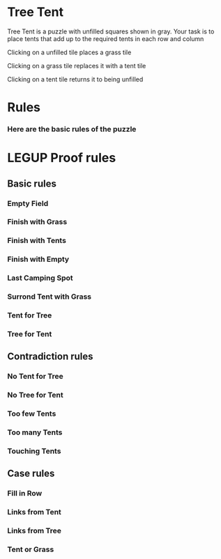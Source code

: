 # Tree Tent
Tree Tent is a puzzle with unfilled squares shown in gray. Your task is to place tents that add up to the required tents in each row and column

Clicking on a unfilled tile places a grass tile

Clicking on a grass tile replaces it with a tent tile

Clicking on a tent tile returns it to being unfilled

# Rules
### Here are the basic rules of the puzzle



# LEGUP Proof rules
## Basic rules


### Empty Field



### Finish with Grass



### Finish with Tents


### Finish with Empty


### Last Camping Spot

### Surrond Tent with Grass

### Tent for Tree

### Tree for Tent


## Contradiction rules
### No Tent for Tree


### No Tree for Tent



### Too few Tents



### Too many Tents


### Touching Tents




## Case rules

### Fill in Row

### Links from Tent

### Links from Tree

### Tent or Grass



